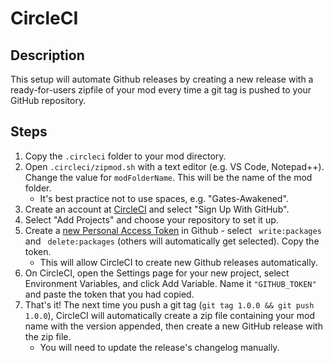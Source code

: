 # CircleCI

## Description

This setup will automate Github releases by creating a new release with a ready-for-users zipfile of your mod every time a git tag is pushed to your GitHub repository.

## Steps

1. Copy the `.circleci` folder to your mod directory.
1. Open `.circleci/zipmod.sh` with a text editor (e.g. VS Code, Notepad++). Change the value for `modFolderName`. This will be the name of the mod folder.
     - It's best practice not to use spaces, e.g. "Gates-Awakened".
1. Create an account at [CircleCI](https://circleci.com/signup/) and select "Sign Up With GitHub".
1. Select "Add Projects" and choose your repository to set it up.
1. Create a [new Personal Access Token](https://github.com/settings/tokens/new) in Github - select ` write:packages` and ` delete:packages` (others will automatically get selected). Copy the token.
     - This will allow CircleCI to create new Github releases automatically.
1. On CircleCI, open the Settings page for your new project, select Environment Variables, and click Add Variable. Name it `"GITHUB_TOKEN"` and paste the token that you had copied.
1. That's it! The next time you push a git tag (`git tag 1.0.0 && git push 1.0.0`), CircleCI will automatically create a zip file containing your mod name with the version appended, then create a new GitHub release with the zip file.
   - You will need to update the release's changelog manually.
